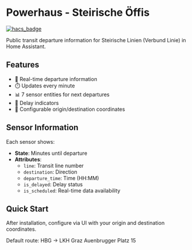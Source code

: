 # Powerhaus - Steirische Öffis

[![hacs_badge](https://img.shields.io/badge/HACS-Custom-41BDF5.svg)](https://github.com/hacs/integration)

Public transit departure information for Steirische Linien (Verbund Linie) in Home Assistant.

## Features

- 🚌 Real-time departure information
- ⏱️ Updates every minute
- 📊 7 sensor entities for next departures
- 🔔 Delay indicators
- 📍 Configurable origin/destination coordinates

## Sensor Information

Each sensor shows:
- **State**: Minutes until departure
- **Attributes**:
  - `line`: Transit line number
  - `destination`: Direction
  - `departure_time`: Time (HH:MM)
  - `is_delayed`: Delay status
  - `is_scheduled`: Real-time data availability

## Quick Start

After installation, configure via UI with your origin and destination coordinates.

Default route: HBG → LKH Graz Auenbrugger Platz 15